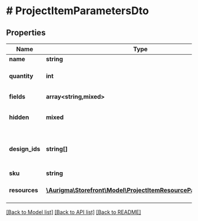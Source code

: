 # # ProjectItemParametersDto

## Properties

Name | Type | Description | Notes
------------ | ------------- | ------------- | -------------
**name** | **string** | Item name. | [optional]
**quantity** | **int** | Item quantity information. | [optional]
**fields** | **array<string,mixed>** | Item information. | [optional]
**hidden** | **mixed** | Additional item information. | [optional]
**design_ids** | **string[]** | A list of design identifiers associated to the item. | [optional]
**sku** | **string** | SKU. | [optional]
**resources** | [**\Aurigma\Storefront\Model\ProjectItemResourceParametersDto[]**](ProjectItemResourceParametersDto.md) | External resources descriptions. | [optional]

[[Back to Model list]](../../README.md#models) [[Back to API list]](../../README.md#endpoints) [[Back to README]](../../README.md)
